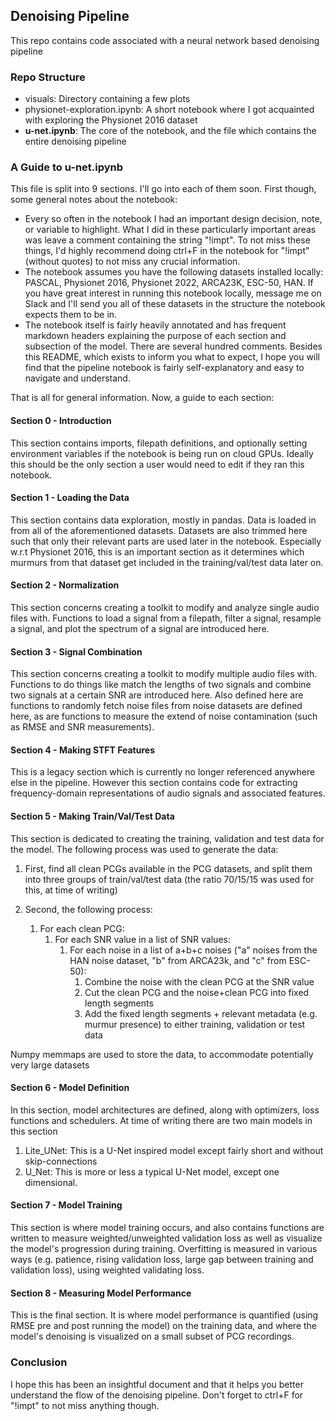 ## Denoising Pipeline
This repo contains code associated with a neural network based denoising pipeline

### Repo Structure
- visuals: Directory containing a few plots
- physionet-exploration.ipynb: A short notebook where I got acquainted with exploring the Physionet 2016 dataset
- **u-net.ipynb**: The core of the notebook, and the file which contains the entire denoising pipeline

### A Guide to u-net.ipynb
This file is split into 9 sections. I'll go into each of them soon. First though, some general notes about the notebook:
- Every so often in the notebook I had an important design decision, note, or variable to highlight. What I did in these particularly important areas was leave a comment containing the string "!impt". To not miss these things, I'd highly recommend doing ctrl+F in the notebook for "!impt" (without quotes) to not miss any crucial information.
- The notebook assumes you have the following datasets installed locally: PASCAL, Physionet 2016, Physionet 2022, ARCA23K, ESC-50, HAN. If you have great interest in running this notebook locally, message me on Slack and I'll send you all of these datasets in the structure the notebook expects them to be in.
- The notebook itself is fairly heavily annotated and has frequent markdown headers explaining the purpose of each section and subsection of the model. There are several hundred comments. Besides this README, which exists to inform you what to expect,  I hope you will find that the pipeline notebook is fairly self-explanatory and easy to navigate and understand.
 
That is all for general information. Now, a guide to each section:
#### Section 0 - Introduction
This section contains imports, filepath definitions, and optionally setting environment variables if the notebook is being run on cloud GPUs. Ideally this should be the only section a user would need to edit if they ran this notebook.
#### Section 1 - Loading the Data
This section contains data exploration, mostly in pandas. Data is loaded in from all of the aforementioned datasets. Datasets are also trimmed here such that only their relevant parts are used later in the notebook. Especially w.r.t Physionet 2016, this is an important section as it determines which murmurs from that dataset get included in the training/val/test data later on.
#### Section 2 - Normalization
This section concerns creating a toolkit to modify and analyze single audio files with. Functions to load a signal from a filepath, filter a signal, resample a signal, and plot the spectrum of a signal are introduced here.
#### Section 3 - Signal Combination
This section concerns creating a toolkit to modify multiple audio files with. Functions to do things like match the lengths of two signals and combine two signals at a certain SNR are introduced here. Also defined here are functions to randomly fetch noise files from noise datasets are defined here, as are functions to measure the extend of noise contamination (such as RMSE and SNR measurements).
#### Section 4 - Making STFT Features
This is a legacy section which is currently no longer referenced anywhere else in the pipeline. However this section contains code for extracting frequency-domain representations of audio signals and associated features.  
#### Section 5 - Making Train/Val/Test Data
This section is dedicated to creating the training, validation and test data for the model. The following process was used to generate the data:

1. First, find all clean PCGs available in the PCG datasets, and split them into three groups of train/val/test data (the ratio 70/15/15 was used for this, at time of writing)

2. Second, the following process:
    1. For each clean PCG:
        1. For each SNR value in a list of SNR values:
            1. For each noise in a list of a+b+c noises ("a" noises from the HAN noise dataset, "b" from ARCA23k, and "c" from ESC-50):
               1. Combine the noise with the clean PCG at the SNR value
               2. Cut the clean PCG and the noise+clean PCG into fixed length segments
               3. Add the fixed length segments + relevant metadata (e.g. murmur presence) to either training, validation or test data
              
Numpy memmaps are used to store the data, to accommodate potentially very large datasets

#### Section 6 - Model Definition
In this section, model architectures are defined, along with optimizers, loss functions and schedulers. At time of writing there are two main models in this section
1. Lite_UNet: This is a U-Net inspired model except fairly short and without skip-connections
2. U_Net: This is more or less a typical U-Net model, except one dimensional.
#### Section 7 - Model Training
This section is where model training occurs, and also contains functions are written to measure weighted/unweighted validation loss as well as visualize the model's progression during training. Overfitting is measured in various ways (e.g. patience, rising validation loss, large gap between training and validation loss), using weighted validating loss.
#### Section 8 - Measuring Model Performance
This is the final section. It is where model performance is quantified (using RMSE pre and post running the model) on the training data, and where the model's denoising is visualized on a small subset of PCG recordings. 

### Conclusion
I hope this has been an insightful document and that it helps you better understand the flow of the denoising pipeline. Don't forget to ctrl+F for "!impt" to not miss anything though. 

